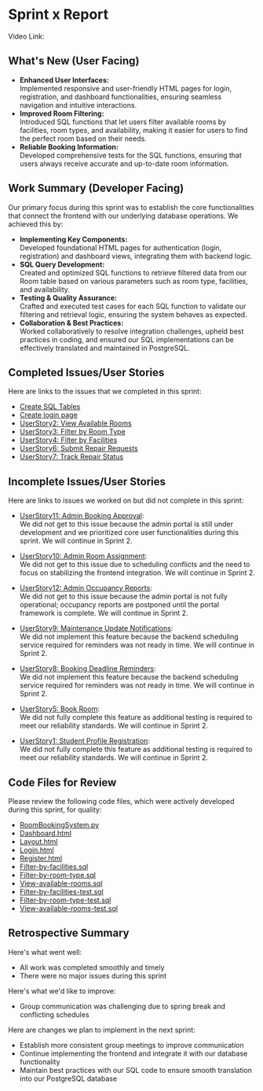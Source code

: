 # Sprint x Report 
Video Link: 
## What's New (User Facing)
* **Enhanced User Interfaces:**  
  Implemented responsive and user-friendly HTML pages for login, registration, and dashboard functionalities, ensuring seamless navigation and intuitive interactions.
* **Improved Room Filtering:**  
  Introduced SQL functions that let users filter available rooms by facilities, room types, and availability, making it easier for users to find the perfect room based on their needs.
* **Reliable Booking Information:**  
  Developed comprehensive tests for the SQL functions, ensuring that users always receive accurate and up-to-date room information.

## Work Summary (Developer Facing)
Our primary focus during this sprint was to establish the core functionalities that connect the frontend with our underlying database operations. We achieved this by:
* **Implementing Key Components:**  
  Developed foundational HTML pages for authentication (login, registration) and dashboard views, integrating them with backend logic.
* **SQL Query Development:**  
  Created and optimized SQL functions to retrieve filtered data from our Room table based on various parameters such as room type, facilities, and availability.
* **Testing & Quality Assurance:**  
  Crafted and executed test cases for each SQL function to validate our filtering and retrieval logic, ensuring the system behaves as expected.
* **Collaboration & Best Practices:**  
  Worked collaboratively to resolve integration challenges, upheld best practices in coding, and ensured our SQL implementations can be effectively translated and maintained in PostgreSQL.
  

## Completed Issues/User Stories
Here are links to the issues that we completed in this sprint:

 * [Create SQL Tables](https://github.com/users/admsht/projects/2/views/1?pane=issue&itemId=100777174&issue=admsht%7Ccs451-team-project%7C13)
 * [Create login page](https://github.com/users/admsht/projects/2/views/1?pane=issue&itemId=101193157&issue=admsht%7Ccs451-team-project%7C14)
 * [UserStory2: View Available Rooms](https://github.com/users/admsht/projects/2/views/1?pane=issue&itemId=100373595&issue=admsht%7Ccs451-team-project%7C2)
 * [UserStory3: Filter by Room Type](https://github.com/users/admsht/projects/2/views/1?pane=issue&itemId=100373831&issue=admsht%7Ccs451-team-project%7C3)
 * [UserStory4: Filter by Facilities](https://github.com/users/admsht/projects/2/views/1?pane=issue&itemId=100374706&issue=admsht%7Ccs451-team-project%7C4)
 * [UserStory6: Submit Repair Requests](https://github.com/users/admsht/projects/2/views/1?pane=issue&itemId=100374708&issue=admsht%7Ccs451-team-project%7C6)
 * [UserStory7: Track Repair Status](https://github.com/users/admsht/projects/2/views/1?pane=issue&itemId=100374709&issue=admsht%7Ccs451-team-project%7C7)

 
 ## Incomplete Issues/User Stories
Here are links to issues we worked on but did not complete in this sprint:

* [UserStory11: Admin Booking Approval](https://github.com/users/admsht/projects/2/views/1?pane=issue&itemId=100374713&issue=admsht%7Ccs451-team-project%7C11):  
  We did not get to this issue because the admin portal is still under development and we prioritized core user functionalities during this sprint. We will continue in Sprint 2.

* [UserStory10: Admin Room Assignment](https://github.com/users/admsht/projects/2/views/1?pane=issue&itemId=100374712&issue=admsht%7Ccs451-team-project%7C10):  
  We did not get to this issue due to scheduling conflicts and the need to focus on stabilizing the frontend integration. We will continue in Sprint 2.

* [UserStory12: Admin Occupancy Reports](https://github.com/users/admsht/projects/2/views/1?pane=issue&itemId=100374714&issue=admsht%7Ccs451-team-project%7C12):  
  We did not get to this issue because the admin portal is not fully operational; occupancy reports are postponed until the portal framework is complete. We will continue in Sprint 2.

* [UserStory9: Maintenance Update Notifications](https://github.com/users/admsht/projects/2/views/1?pane=issue&itemId=100374711&issue=admsht%7Ccs451-team-project%7C9):  
  We did not implement this feature because the backend scheduling service required for reminders was not ready in time. We will continue in Sprint 2.

* [UserStory8: Booking Deadline Reminders](https://github.com/users/admsht/projects/2/views/1?pane=issue&itemId=100374710&issue=admsht%7Ccs451-team-project%7C8):  
  We did not implement this feature because the backend scheduling service required for reminders was not ready in time. We will continue in Sprint 2.

* [UserStory5: Book Room](https://github.com/users/admsht/projects/2/views/1?pane=issue&itemId=100374707&issue=admsht%7Ccs451-team-project%7C5):  
  We did not fully complete this feature as additional testing is required to meet our reliability standards. We will continue in Sprint 2.

* [UserStory1: Student Profile Registration](https://github.com/users/admsht/projects/2/views/1?pane=issue&itemId=100373345&issue=admsht%7Ccs451-team-project%7C1):  
  We did not fully complete this feature as additional testing is required to meet our reliability standards. We will continue in Sprint 2.


## Code Files for Review
Please review the following code files, which were actively developed during this sprint, for quality:
 * [RoomBookingSystem.py](https://github.com/admsht/cs451-team-project/blob/main/Project/RoomBookingSystem.py)
 * [Dashboard.html](https://github.com/admsht/cs451-team-project/blob/main/Project/dashboard.html)
 * [Layout.html](https://github.com/admsht/cs451-team-project/blob/main/Project/layout.html)
 * [Login.html](https://github.com/admsht/cs451-team-project/blob/main/Project/login.html)
 * [Register.html](https://github.com/admsht/cs451-team-project/blob/main/Project/register.html)
 * [Filter-by-facilities.sql](https://github.com/admsht/cs451-team-project/blob/main/queries/filter-by-facilities.sql)
 * [Filter-by-room-type.sql](https://github.com/admsht/cs451-team-project/blob/main/queries/filter-by-room-type.sql)
 * [View-available-rooms.sql](https://github.com/admsht/cs451-team-project/blob/main/queries/view-available-rooms.sql)
 * [Filter-by-facilities-test.sql](https://github.com/admsht/cs451-team-project/blob/main/tests/filter-by-facilities-test.sql)
 * [Filter-by-room-type-test.sql](https://github.com/admsht/cs451-team-project/blob/main/tests/filter-by-room-type-test.sql)
 * [View-available-rooms-test.sql](https://github.com/admsht/cs451-team-project/blob/main/tests/view-available-room-test.sql)
 
## Retrospective Summary
Here's what went well:
  * All work was completed smoothly and timely
  * There were no major issues during this sprint

Here's what we'd like to improve:
  * Group communication was challenging due to spring break and conflicting schedules

Here are changes we plan to implement in the next sprint:
  * Establish more consistent group meetings to improve communication
  * Continue implementing the frontend and integrate it with our database functionality
  * Maintain best practices with our SQL code to ensure smooth translation into our PostgreSQL database
